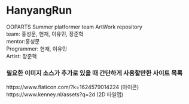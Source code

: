 # HanyangRun
OOPARTS Summer platformer team ArtWork repository<br>
team: 홍성문, 현재, 이유민, 장준혁<br>
mentor:홍성문<br>
Programmer: 현재, 이유민<br>
Artist: 장준혁<br>

<p>
<h3>필요한 이미지 소스가 추가로 있을 때 간단하게 사용할만한 사이트 목록</h3>
https://www.flaticon.com/?k=1624579014224 (아이콘)<br>
https://www.kenney.nl/assets?q=2d (2D 타일맵)<br>
<p/>
